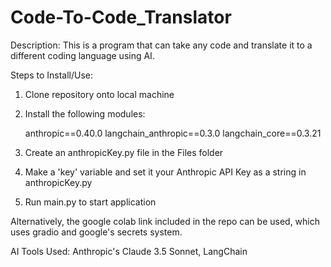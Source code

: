 # Code-To-Code_Translator

Description: This is a program that can take any code and translate it to a different coding language using AI.

Steps to Install/Use:

1. Clone repository onto local machine

2. Install the following modules:

    anthropic==0.40.0
    langchain_anthropic==0.3.0
    langchain_core==0.3.21

3. Create an anthropicKey.py file in the Files folder

4. Make a 'key' variable and set it your Anthropic API Key as a string in anthropicKey.py

5. Run main.py to start application

Alternatively, the google colab link included in the repo can be used, which uses gradio and google's secrets system.

AI Tools Used: Anthropic's Claude 3.5 Sonnet, LangChain
